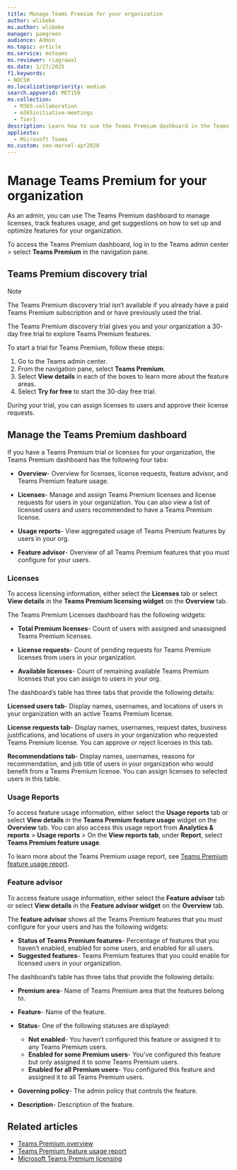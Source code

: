 ```yaml
---
title: Manage Teams Premium for your organization 
author: wlibebe
ms.author: wlibebe
manager: pamgreen
audience: Admin
ms.topic: article
ms.service: msteams
ms.reviewer: riagrawal
ms.date: 1/27/2025
f1.keywords:
- NOCSH
ms.localizationpriority: medium
search.appverid: MET150
ms.collection: 
  - M365-collaboration
  - m365initiative-meetings
  - Tier1
description: Learn how to use the Teams Premium dashboard in the Teams admin center to manage licenses and know how often users are using each Teams Premium feature.
appliesto: 
  - Microsoft Teams
ms.custom: seo-marvel-apr2020
---
```


# Manage Teams Premium for your organization

As an admin, you can use The Teams Premium dashboard to manage licenses, track features usage, and get suggestions on how to set up and optimize features for your organization.  

To access the Teams Premium dashboard, log in to the Teams admin center > select **Teams Premium** in the navigation pane.

## Teams Premium discovery trial

> [!NOTE]
> The Teams Premium discovery trial isn’t available if you already have a paid Teams Premium subscription and or have previously used the trial.

The Teams Premium discovery trial gives you and your organization a 30- day free trial to explore Teams Premium features.

To start a trial for Teams Premium, follow these steps:

1. Go to the Teams admin center.
2. From the navigation pane, select **Teams Premium**.
3. Select **View details** in each of the boxes to learn more about the feature areas.
4. Select **Try for free** to start the 30-day free trial.

During your trial, you can assign licenses to users and approve their license requests.

## Manage the Teams Premium dashboard

If you have a Teams Premium trial or licenses for your organization, the Teams Premium dashboard has the following four tabs:

- **Overview**- Overview for licenses, license requests, feature advisor, and Teams Premium feature usage.

- **Licenses**- Manage and assign Teams Premium licenses and license requests for users in your organization. You can also view a list of licensed users and users recommended to have a Teams Premium license.

- **Usage reports**- View aggregated usage of Teams Premium features by users in your org.

- **Feature advisor**- Overview of all Teams Premium features that you must configure for your users.

### Licenses

To access licensing information, either select the **Licenses** tab or select **View details** in the **Teams Premium licensing widget** on the **Overview** tab.

The Teams Premium Licenses dashboard has the following widgets:

- **Total Premium licenses**- Count of users with assigned and unassigned Teams Premium licenses.

- **License requests**- Count of pending requests for Teams Premium licenses from users in your organization.  

- **Available licenses**- Count of remaining available Teams Premium licenses that you can assign to users in your org.

The dashboard’s table has three tabs that provide the following details:

**Licensed users tab**- Display names, usernames, and locations of users in your organization with an active Teams Premium license.

**License requests tab**- Display names, usernames, request dates, business justifications, and locations of users in your organization who requested Teams Premium license. You can approve or reject licenses in this tab.

**Recommendations tab**- Display names, usernames, reasons for recommendation, and job title of users in your organization who would benefit from a Teams Premium license. You can assign licenses to selected users in this table.

### Usage Reports

To access feature usage information, either select the **Usage reports** tab or select **View details** in the **Teams Premium feature usage** widget on the **Overview** tab. You can also access this usage report from **Analytics & reports** > **Usage reports** > On the **View reports tab**, under **Report**, select **Teams Premium feature usage**.

To learn more about the Teams Premium usage report, see [Teams Premium feature usage report](/teams-analytics-and-reports/teams-premium-usage-report).

### Feature advisor

To access feature usage information, either select the **Feature advisor** tab or select **View details** in the **Feature advisor widget** on the **Overview** tab.

The **feature advisor** shows all the Teams Premium features that you must configure for your users and has the following widgets:

- **Status of Teams Premium features**- Percentage of features that you haven’t enabled, enabled for some users, and enabled for all users.
- **Suggested features**- Teams Premium features that you could enable for licensed users in your organization.

The dashboard’s table has three tabs that provide the following details:

- **Premium area**- Name of Teams Premium area that the features belong to.
- **Feature**- Name of the feature.
- **Status**- One of the following statuses are displayed:

  - **Not enabled**- You haven’t configured this feature or assigned it to any Teams Premium users.
  - **Enabled for some Premium users**- You've configured this feature but only assigned it to some Teams Premium users.
  - **Enabled for all Premium users**- You configured this feature and assigned it to all Teams Premium users.

- **Governing policy**- The admin policy that controls the feature.
- **Description**- Description of the feature.

## Related articles

- [Teams Premium overview](enhanced-teams-experience.md)
- [Teams Premium feature usage report](/microsoftteams/teams-analytics-and-reports/teams-premium-usage-report)
- [Microsoft Teams Premium licensing](/teams-add-on-licensing/licensing-enhance-teams)
